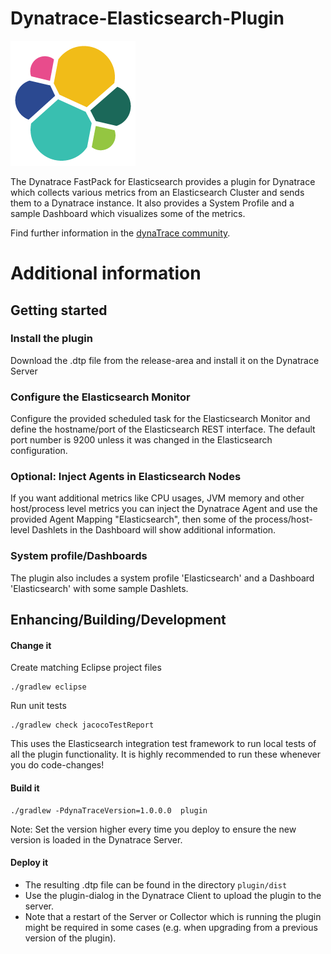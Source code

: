 # Dynatrace-Elasticsearch-Plugin

![testresources/icon.png](/testresources/icon.png)

The Dynatrace FastPack for Elasticsearch provides a plugin for Dynatrace which collects various metrics from an Elasticsearch Cluster and sends them to a Dynatrace instance. It also provides a System Profile and a sample Dashboard which visualizes some of the metrics.

Find further information in the [dynaTrace community](https://community.compuwareapm.com/community/display/DL/Elasticsearch+FastPack). 

# Additional information

## Getting started

### Install the plugin

Download the .dtp file from the release-area and install it on the Dynatrace Server

### Configure the Elasticsearch Monitor

Configure the provided scheduled task for the Elasticsearch Monitor and define the hostname/port of the Elasticsearch REST interface. The default port number is 9200 unless it was changed in the Elasticsearch configuration.

### Optional: Inject Agents in Elasticsearch Nodes

If you want additional metrics like CPU usages, JVM memory and other host/process level metrics you can inject the Dynatrace Agent and use the provided Agent Mapping "Elasticsearch", then some of the process/host-level Dashlets in the Dashboard will show additional information.

### System profile/Dashboards

The plugin also includes a system profile 'Elasticsearch' and a Dashboard 'Elasticsearch' with some sample Dashlets.

## Enhancing/Building/Development

#### Change it

Create matching Eclipse project files

	./gradlew eclipse

Run unit tests

	./gradlew check jacocoTestReport

This uses the Elasticsearch integration test framework to run local tests of all the plugin functionality. It is 
highly recommended to run these whenever you do code-changes! 

#### Build it

	./gradlew -PdynaTraceVersion=1.0.0.0  plugin

Note: Set the version higher every time you deploy to ensure the new version is loaded in the Dynatrace Server.

#### Deploy it

* The resulting .dtp file can be found in the directory `plugin/dist`
* Use the plugin-dialog in the Dynatrace Client to upload the plugin to the server. 
* Note that a restart of the Server or Collector which is running the plugin might be required 
  in some cases (e.g. when upgrading from a previous version of the plugin).
